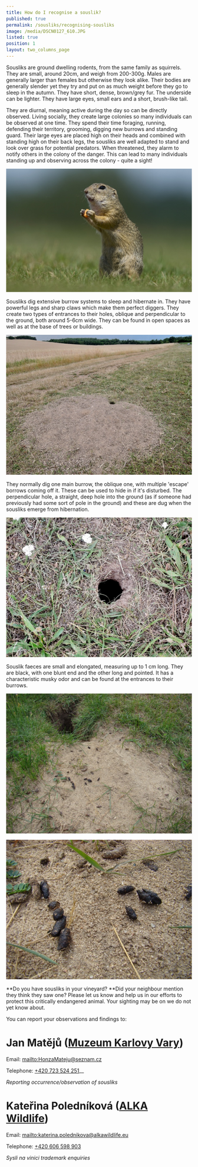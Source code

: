 ```yaml
---
title: How do I recognise a souslik?
published: true
permalink: /sousliks/recognising-sousliks
image: /media/DSCN0127_610.JPG
listed: true
position: 1
layout: two_columns_page
---
```

Sousliks are ground dwelling rodents, from the same family as squirrels. They are small, around 20cm, and weigh from 200-300g. Males are generally larger than females but otherwise they look alike. Their bodies are generally slender yet they try and put on as much weight before they go to sleep in the autumn. They have short, dense, brown/grey fur. The underside can be lighter. They have large eyes, small ears and a short, brush-like tail. 

They are diurnal, meaning active during the day so can be directly observed. Living socially, they create large colonies so many individuals can be observed at one time. They spend their time foraging, running,  defending their territory, grooming, digging new burrows and standing guard. Their large eyes are placed high on their heads and combined with standing high on their back legs, the sousliks are well adapted to stand and look over grass for potential predators. When threatened, they alarm to notify others in the colony of the danger. This can lead to many individuals standing up and observing across the colony - quite a sight!

![null](/media/KMB6072_610.jpg)

Sousliks dig extensive burrow systems to sleep and hibernate in. They have powerful legs and sharp claws which make them perfect diggers. They create two types of entrances to their holes, oblique and perpendicular to the ground, both around 5-6cm wide. They can be found in open spaces as well as at the base of trees or buildings.

![null](/media/DSCN0142_610.JPG)

They normally dig one main burrow, the oblique one, with multiple 'escape' borrows coming off it. These can be used to hide in if it's disturbed. The perpendicular hole, a straight, deep hole into the ground (as if someone had previously had some sort of pole in the ground) and these are dug when the sousliks emerge from hibernation.

![null](/media/DSCN0139_610.JPG)

Souslik faeces are small and elongated, measuring up to 1 cm long. They are black, with one blunt end and the other long and pointed. It has a characteristic musky odor and can be found at the entrances to their burrows.

![null](/media/DSC09864_610.JPG)

![null](/media/DSC09865_610.JPG)

**Do you have sousliks in your vineyard? **Did your neighbour mention they think they saw one? Please let us know and help us in our efforts to protect this critically endangered animal. Your sighting may be on we do not yet know about. 

You can report your observations and findings to:

# Jan Matějů ([Muzeum Karlovy Vary](http://kvmuz.cz))

Email: <mailto:HonzaMateju@seznam.cz>

Telephone: [+420 723 524 251](tel:+420-723-524-251)__

_Reporting occurrence/observation of sousliks_

# Kateřina Poledníková ([ALKA Wildlife](https://www.alkawildlife.eu))

Email: <mailto:katerina.polednikova@alkawildlife.eu>

Telephone: [+420 606 598 903](tel:+420-606-598-903)

_Sysli na vinici trademark enquiries_
